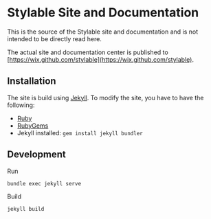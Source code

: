 # Stylable Site and Documentation

This is the source of the Stylable site and documentation and is not intended to be directly read here. 

The actual site and documentation center is published to [https://wix.github.com/stylable](https://wix.github.com/stylable).

## Installation

The site is build using [Jekyll](http://jekyllrb.com/). To modify the site, you have to have the following:

* [Ruby](https://www.ruby-lang.org/en/downloads/)
* [RubyGems](https://rubygems.org/pages/download) 
* Jekyll installed: `gem install jekyll bundler` 

## Development

Run 
```
bundle exec jekyll serve
```

Build

```
jekyll build
```
